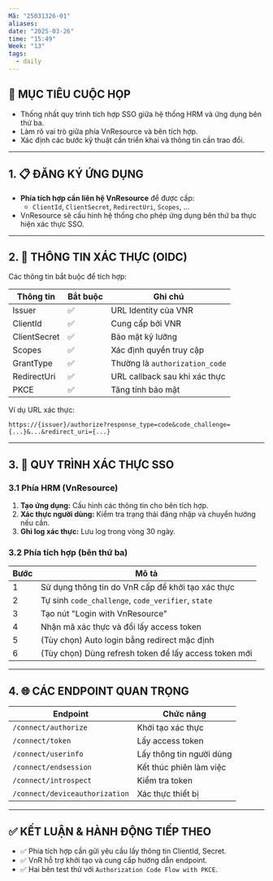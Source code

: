 ```yaml
---
Mã: "25031326-01"
aliases: 
date: "2025-03-26"
time: "15:49"
Week: "13"
tags:
  - daily
---
```



## 📌 MỤC TIÊU CUỘC HỌP

- Thống nhất quy trình tích hợp SSO giữa hệ thống HRM và ứng dụng bên thứ ba.
- Làm rõ vai trò giữa phía VnResource và bên tích hợp.
- Xác định các bước kỹ thuật cần triển khai và thông tin cần trao đổi.

---

## 1. 📋 ĐĂNG KÝ ỨNG DỤNG

- **Phía tích hợp cần liên hệ VnResource** để được cấp:
    - `ClientId`, `ClientSecret`, `RedirectUri`, `Scopes`, ...
- VnResource sẽ cấu hình hệ thống cho phép ứng dụng bên thứ ba thực hiện xác thực SSO.

---

## 2. 🔐 THÔNG TIN XÁC THỰC (OIDC)

Các thông tin bắt buộc để tích hợp:

|Thông tin|Bắt buộc|Ghi chú|
|---|---|---|
|Issuer|✅|URL Identity của VNR|
|ClientId|✅|Cung cấp bởi VNR|
|ClientSecret|✅|Bảo mật kỹ lưỡng|
|Scopes|✅|Xác định quyền truy cập|
|GrantType|✅|Thường là `authorization_code`|
|RedirectUri|✅|URL callback sau khi xác thực|
|PKCE|✅|Tăng tính bảo mật|

Ví dụ URL xác thực:

```
https://{issuer}/authorize?response_type=code&code_challenge={...}&...&redirect_uri={...}
```

---

## 3. 🔁 QUY TRÌNH XÁC THỰC SSO

### 3.1 Phía HRM (VnResource)

1. **Tạo ứng dụng:** Cấu hình các thông tin cho bên tích hợp.
2. **Xác thực người dùng:** Kiểm tra trạng thái đăng nhập và chuyển hướng nếu cần.
3. **Ghi log xác thực:** Lưu log trong vòng 30 ngày.

### 3.2 Phía tích hợp (bên thứ ba)

|Bước|Mô tả|
|---|---|
|1|Sử dụng thông tin do VnR cấp để khởi tạo xác thực|
|2|Tự sinh `code_challenge`, `code_verifier`, `state`|
|3|Tạo nút "Login with VnResource"|
|4|Nhận mã xác thực và đổi lấy access token|
|5|(Tùy chọn) Auto login bằng redirect mặc định|
|6|(Tùy chọn) Dùng refresh token để lấy access token mới|

---

## 4. 🌐 CÁC ENDPOINT QUAN TRỌNG

|Endpoint|Chức năng|
|---|---|
|`/connect/authorize`|Khởi tạo xác thực|
|`/connect/token`|Lấy access token|
|`/connect/userinfo`|Lấy thông tin người dùng|
|`/connect/endsession`|Kết thúc phiên làm việc|
|`/connect/introspect`|Kiểm tra token|
|`/connect/deviceauthorization`|Xác thực thiết bị|

---


## ✅ KẾT LUẬN & HÀNH ĐỘNG TIẾP THEO

- ✅ Phía tích hợp cần gửi yêu cầu lấy thông tin ClientId, Secret.
- ✅ VnR hỗ trợ khởi tạo và cung cấp hướng dẫn endpoint.
- ✅ Hai bên test thử với `Authorization Code Flow with PKCE`.
